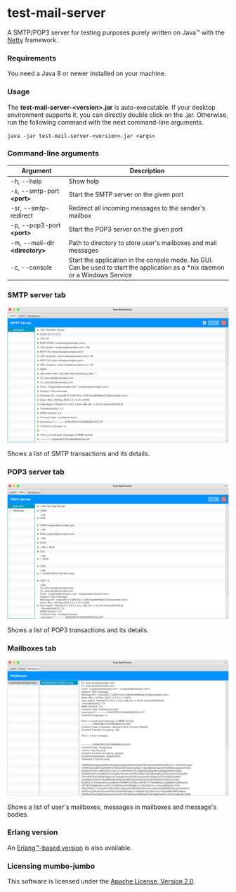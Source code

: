 # test-mail-server

A SMTP/POP3 server for testing purposes purely written on Java&trade; with the [Netty](https://netty.io) framework. 


### Requirements

You need a Java 8 or newer installed on your machine.


### Usage

The **test-mail-server-&lt;version&gt;.jar** is auto-executable.
If your desktop environment supports it, you can directly double click on the .jar. 
Otherwise, run the following command with the next command-line arguments.

```
java -jar test-mail-server-<version>.jar <args>
```

### Command-line arguments

Argument                              | Description
--------------------------------------|------------
-h, --help                            | Show help
-s, --smtp-port **&lt;port&gt;**      | Start the SMTP server on the given port
-sr, --smtp-redirect                  | Redirect all incoming messages to the sender's mailbox
-p, --pop3-port **&lt;port&gt;**      | Start the POP3 server on the given port
-m, --mail-dir **&lt;directory&gt;**  | Path to directory to store user's mailboxes and mail messages
-c, --console                         | Start the application in the console mode. No GUI. Can be used to start the application as a *nix daemon or a Windows Service
        

### SMTP server tab
![SMTP Server](smtp-server.png)

Shows a list of SMTP transactions and its details.


### POP3 server tab
![POP3 Server](pop3-server.png)

Shows a list of POP3 transactions and its details.


### Mailboxes tab
![Mailboxes](mailboxes.png)

Shows a list of user's mailboxes, messages in mailboxes and message's bodies.


### Erlang version

An [Erlang&trade;-based version](https://github.com/eugenehr/testmailsrv) is also available.

### Licensing mumbo-jumbo

This software is licensed under the [Apache License, Version 2.0](http://www.apache.org/licenses/LICENSE-2.0).
